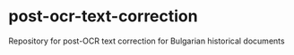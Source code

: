 # post-ocr-text-correction
Repository for post-OCR text correction for Bulgarian historical documents
